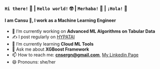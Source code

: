 ### ```Hi there!``` 👋 | ```Hello world!``` 🤓 | ```Merhaba!```  🦃 | ```¡Hola!``` 💃

#### I am Cansu 🤝, I work as a Machine Learning Engineer 
- 🔭 I’m currently working on **Advanced ML Algorithms on Tabular Data**
- ✍️ I post regularly on [HYPATAI](https://medium.com/hypatai)
- 🌱 I’m currently learning **Cloud ML Tools**
- 💬 Ask me about **XGBoost Framework**
- 📫 How to reach me: **cnsergn@gmail.com**, [My Linkedin Page](https://www.linkedin.com/in/cansuerg/)
- 😄 Pronouns: she/her
